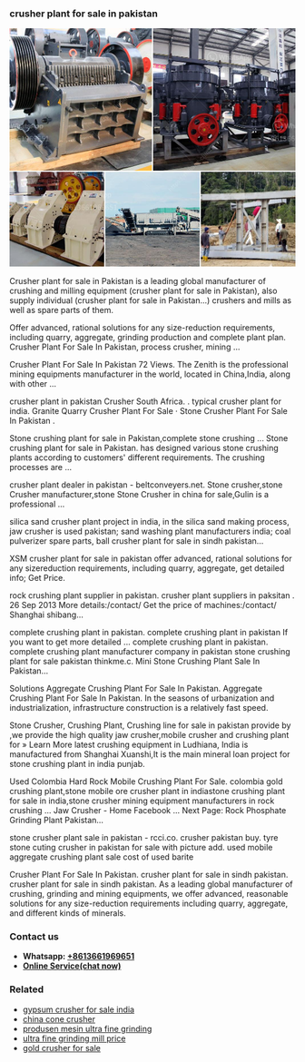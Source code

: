 <h3>crusher plant for sale in pakistan</h3><img src='1706755684.jpg' alt=''><p>Crusher plant for sale in Pakistan is a leading global manufacturer of crushing and milling equipment (crusher plant for sale in Pakistan), also supply individual (crusher plant for sale in Pakistan...) crushers and mills as well as spare parts of them.</p><p>Offer advanced, rational solutions for any size-reduction requirements, including quarry, aggregate, grinding production and complete plant plan. Crusher Plant For Sale In Pakistan, process crusher, mining ...</p><p>Crusher Plant For Sale In Pakistan 72 Views. The Zenith is the professional mining equipments manufacturer in the world, located in China,India, along with other ...</p><p>crusher plant in pakistan Crusher South Africa. . typical crusher plant for india. Granite Quarry Crusher Plant For Sale · Stone Crusher Plant For Sale In Pakistan .</p><p>Stone crushing plant for sale in Pakistan,complete stone crushing ... Stone crushing plant for sale in Pakistan. has designed various stone crushing plants according to customers' different requirements. The crushing processes are ...</p><p>crusher plant dealer in pakistan - beltconveyers.net. Stone crusher,stone Crusher manufacturer,stone Stone Crusher in china for sale,Gulin is a professional ...</p><p>silica sand crusher plant project in india, in the silica sand making process, jaw crusher is used pakistan; sand washing plant manufacturers india; coal pulverizer spare parts, ball crusher plant for sale in sindh pakistan…</p><p>XSM crusher plant for sale in pakistan offer advanced, rational solutions for any sizereduction requirements, including quarry, aggregate, get detailed info; Get Price.</p><p>rock crushing plant supplier in pakistan. crusher plant suppliers in paksitan . 26 Sep 2013 More details:/contact/ Get the price of machines:/contact/ Shanghai shibang...</p><p>complete crushing plant in pakistan. complete crushing plant in pakistan If you want to get more detailed ... complete crushing plant in pakistan. complete crushing plant manufacturer company in pakistan stone crushing plant for sale pakistan thinkme.c. Mini Stone Crushing Plant Sale In Pakistan…</p><p>Solutions Aggregate Crushing Plant For Sale In Pakistan. Aggregate Crushing Plant For Sale In Pakistan. In the seasons of urbanization and industrialization, infrastructure construction is a relatively fast speed.</p><p>Stone Crusher, Crushing Plant, Crushing line for sale in pakistan provide by ,we provide the high quality jaw crusher,mobile crusher and crushing plant for » Learn More latest crushing equipment in Ludhiana, India is manufactured from Shanghai Xuanshi,It is the main mineral loan project for stone crushing plant in india punjab.</p><p>Used Colombia Hard Rock Mobile Crushing Plant For Sale. colombia gold crushing plant,stone mobile ore crusher plant in indiastone crushing plant for sale in india,stone crusher mining equipment manufacturers in rock crushing ... Jaw Crusher - Home Facebook ... Next Page: Rock Phosphate Grinding Plant Pakistan…</p><p>stone crusher plant sale in pakistan - rcci.co. crusher pakistan buy. tyre stone cuting crusher in pakistan for sale with picture add. used mobile aggregate crushing plant sale cost of used barite</p><p>Crusher Plant For Sale In Pakistan. crusher plant for sale in sindh pakistan. crusher plant for sale in sindh pakistan. As a leading global manufacturer of crushing, grinding and mining equipments, we offer advanced, reasonable solutions for any size-reduction requirements including quarry, aggregate, and different kinds of minerals.</p><h3>Contact us</h3><ul><li><strong>Whatsapp:&nbsp;<a href="https://wa.me/8613661969651">+8613661969651</a></strong></li><li><a href="https://swt.shibang-china.com/?git&amp;zhl&amp;crusher plant for sale in pakistan"><strong>Online Service(chat now)</strong></a></li></ul><h3>Related</h3><ul><li><a href='gypsum crusher for sale india.md'>gypsum crusher for sale india</a></li><li><a href='china cone crusher.md'>china cone crusher</a></li><li><a href='produsen mesin ultra fine grinding.md'>produsen mesin ultra fine grinding</a></li><li><a href='ultra fine grinding mill price.md'>ultra fine grinding mill price</a></li><li><a href='gold crusher for sale.md'>gold crusher for sale</a></li></ul>